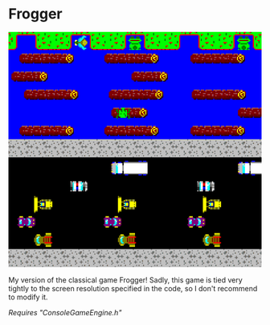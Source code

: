 # Frogger

![](preview.png)

My version of the classical game Frogger! Sadly, this game is tied very tightly to the screen resolution specified in the code, so I don't recommend to modify it.

*Requires "ConsoleGameEngine.h"*